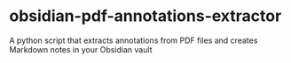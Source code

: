 # obsidian-pdf-annotations-extractor
A python script that extracts annotations from PDF files and creates Markdown notes in your Obsidian vault
